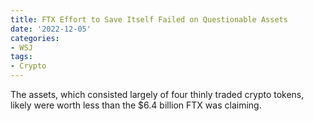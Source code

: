 ```yaml
---
title: FTX Effort to Save Itself Failed on Questionable Assets
date: '2022-12-05'
categories:
- WSJ
tags:
- Crypto
---
```

The assets, which consisted largely of four thinly traded crypto tokens, likely were worth less than the $6.4 billion FTX was claiming.